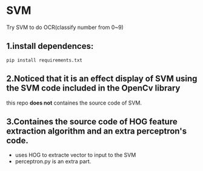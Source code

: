 # SVM
Try SVM to do OCR(classify number from 0~9)

## 1.install dependences:
```
pip install requirements.txt
```

## 2.Noticed that it is an effect display of SVM using the SVM code included in the OpenCv library
this repo **does not** containes the source code of SVM.


## 3.Containes the source code of HOG feature extraction algorithm and an extra perceptron's code.
  - uses HOG to extracte vector to input to the SVM
  - perceptron.py is an extra part.
